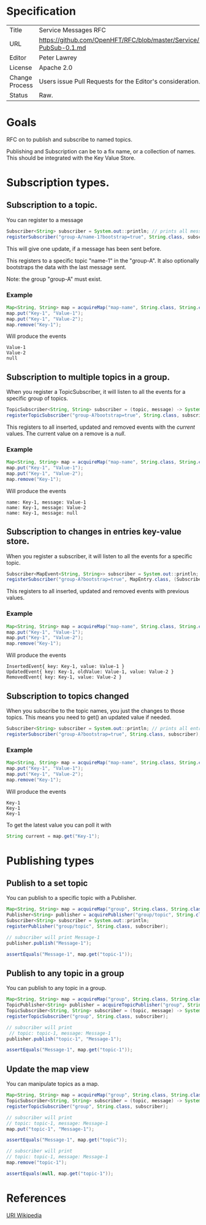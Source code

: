 # Specification

|         |                                                                     |
|:------- | ------------------------------------------------------------------- |
| Title   | Service Messages RFC                                                |
| URL     | https://github.com/OpenHFT/RFC/blob/master/Service/Messages/Service-PubSub-0.1.md |
| Editor  | Peter Lawrey                                                        |
| License | Apache 2.0                                                          |
| Change Process | Users issue Pull Requests for the Editor's consideration.    |
| Status  | Raw.                                                                |

# Goals
RFC on to publish and subscribe to named topics.

Publishing and Subscription can be to a fix name, or a collection of names.  This should be integrated with the Key Value Store. 

# Subscription types.

## Subscription to a topic.
You can register to a message

```java
Subscriber<String> subscriber = System.out::println; // prints all messages
registerSubscriber("group-A/name-1?bootstrap=true", String.class, subscriber);
```
This will give one update, if a message has been sent before.

This registers to a specific topic "name-1" in the "group-A".  It also optionally bootstraps the data with the last message sent.

Note: the group "group-A" must exist.

### Example
```java
Map<String, String> map = acquireMap("map-name", String.class, String.class);
map.put("Key-1", "Value-1");
map.put("Key-1", "Value-2");
map.remove("Key-1");
```
Will produce the events
```
Value-1
Value-2
null
```

## Subscription to multiple topics in a group.
When you register a TopicSubscriber, it will listen to all the events for a specific group of topics.

```java
TopicSubscriber<String, String> subscriber = (topic, message) -> System.out.println("name: "+ topic + ", message: "+message);
registerTopicSubscriber("group-A?bootstrap=true", String.class, subscriber);
```

This registers to all inserted, updated and removed events with the *current* values.  The current value on a remove is a *null*.

### Example
```java
Map<String, String> map = acquireMap("map-name", String.class, String.class);
map.put("Key-1", "Value-1");
map.put("Key-1", "Value-2");
map.remove("Key-1");
```
Will produce the events
```
name: Key-1, message: Value-1
name: Key-1, message: Value-2
name: Key-1, message: null
```

## Subscription to changes in entries key-value store.
When you register a subscriber, it will listen to all the events for a specific topic.

```java
Subscriber<MapEvent<String, String>> subscriber = System.out::println; // prints all entries
registerSubscriber("group-A?bootstrap=true", MapEntry.class, (Subscriber) subscriber);
```

This registers to all inserted, updated and removed events with previous values.

### Example
```java
Map<String, String> map = acquireMap("map-name", String.class, String.class);
map.put("Key-1", "Value-1");
map.put("Key-1", "Value-2");
map.remove("Key-1");
```
Will produce the events
```
InsertedEvent{ key: Key-1, value: Value-1 }
UpdatedEvent{ key: Key-1, oldValue: Value-1, value: Value-2 }
RemovedEvent{ key: Key-1, value: Value-2 }
```

## Subscription to topics changed
When you subscribe to the topic names, you just the changes to those topics.  This means you need to get() an updated value if needed.

```java
Subscriber<String> subscriber = System.out::println; // prints all entries
registerSubscriber("group-A?bootstrap=true", String.class, subscriber);
```

### Example
```java
Map<String, String> map = acquireMap("map-name", String.class, String.class);
map.put("Key-1", "Value-1");
map.put("Key-1", "Value-2");
map.remove("Key-1");
```
Will produce the events
```
Key-1
Key-1
Key-1
```
To get the latest value you can poll it with

```java
String current = map.get("Key-1");
```

# Publishing types

## Publish to a set topic
You can publish to a specific topic with a Publisher.

```java
Map<String, String> map = acquireMap("group", String.class, String.class);
Publisher<String> publisher = acquirePublisher("group/topic", String.class);
Subscriber<String> subscriber = System.out::println; 
registerPublisher("group/topic", String.class, subscriber);

// subscriber will print Message-1
publisher.publish("Message-1");

assertEquals("Message-1", map.get("topic-1"));
```

## Publish to any topic in a group
You can publish to any topic in a group.

```java
Map<String, String> map = acquireMap("group", String.class, String.class);
TopicPublisher<String> publisher = acquireTopicPublisher("group", String.class);
TopicSubscriber<String, String> subscriber = (topic, message) -> System.out.println("name: "+ topic + ", message: "+message);
registerTopicSubscriber("group", String.class, subscriber);

// subscriber will print
 // topic: topic-1, message: Message-1
publisher.publish("topic-1", "Message-1");

assertEquals("Message-1", map.get("topic-1"));
```

## Update the map view
You can manipulate topics as a map.

```java
Map<String, String> map = acquireMap("group", String.class, String.class);
TopicSubscriber<String, String> subscriber = (topic, message) -> System.out.println("name: "+ topic + ", message: "+message);
registerTopicSubscriber("group", String.class, subscriber);

// subscriber will print
// topic: topic-1, message: Message-1
map.put("topic-1", "Message-1");

assertEquals("Message-1", map.get("topic"));

// subscriber will print
// topic: topic-1, message: Message-1
map.remove("topic-1");

assertEquals(null, map.get("topic-1"));
```


# References
[URI Wikipedia](http://en.wikipedia.org/wiki/Uniform_resource_identifier)
